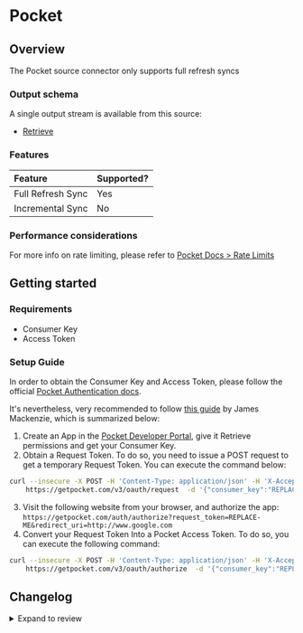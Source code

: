 # Pocket

## Overview

The Pocket source connector only supports full refresh syncs

### Output schema

A single output stream is available from this source:

- [Retrieve](https://getpocket.com/developer/docs/v3/retrieve)

### Features

| Feature           | Supported? |
| :---------------- | :--------- |
| Full Refresh Sync | Yes        |
| Incremental Sync  | No         |

### Performance considerations

For more info on rate limiting, please refer to [Pocket Docs > Rate Limits](https://getpocket.com/developer/docs/rate-limits)

## Getting started

### Requirements

- Consumer Key
- Access Token

### Setup Guide

In order to obtain the Consumer Key and Access Token, please follow the official [Pocket Authentication docs](https://getpocket.com/developer/docs/authentication).

It's nevertheless, very recommended to follow [this guide](https://www.jamesfmackenzie.com/getting-started-with-the-pocket-developer-api/) by James Mackenzie, which is summarized below:

1. Create an App in the [Pocket Developer Portal](https://getpocket.com/developer/apps/new), give it Retrieve permissions and get your Consumer Key.
2. Obtain a Request Token. To do so, you need to issue a POST request to get a temporary Request Token. You can execute the command below:

```sh
curl --insecure -X POST -H 'Content-Type: application/json' -H 'X-Accept: application/json' \
    https://getpocket.com/v3/oauth/request  -d '{"consumer_key":"REPLACE-ME","redirect_uri":"http://www.google.com"}'
```

3. Visit the following website from your browser, and authorize the app: `https://getpocket.com/auth/authorize?request_token=REPLACE-ME&redirect_uri=http://www.google.com`
4. Convert your Request Token Into a Pocket Access Token. To do so, you can execute the following command:

```sh
curl --insecure -X POST -H 'Content-Type: application/json' -H 'X-Accept: application/json' \
    https://getpocket.com/v3/oauth/authorize  -d '{"consumer_key":"REPLACE-ME","code":"REQUEST-TOKEN"}'
```

## Changelog

<details>
  <summary>Expand to review</summary>

| Version | Date       | Pull Request                                             | Subject                                                                         |
| :------ | :--------- | :------------------------------------------------------- | :------------------------------------------------------------------------------ |
| 0.1.5 | 2024-06-20 | [39740](https://github.com/airbytehq/airbyte/pull/39740) | Update dependencies |
| 0.1.4 | 2024-06-06 | [39298](https://github.com/airbytehq/airbyte/pull/39298) | [autopull] Upgrade base image to v1.2.2 |
| 0.1.3 | 2024-04-19 | [37228](https://github.com/airbytehq/airbyte/pull/37228) | Upgrade to CDK 0.80.0 and manage dependencies with Poetry. |
| 0.1.2 | 2024-04-15 | [37228](https://github.com/airbytehq/airbyte/pull/37228) | Base image migration: remove Dockerfile and use the python-connector-base image |
| 0.1.1 | 2024-04-12 | [37228](https://github.com/airbytehq/airbyte/pull/37228) | schema descriptions |
| 0.1.0 | 2022-10-30 | [18655](https://github.com/airbytehq/airbyte/pull/18655) | 🎉 New Source: Pocket |

</details>
